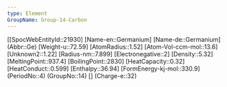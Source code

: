 ```yaml
---
type: Element
GroupName: Group-14-Carbon
---
```

[[SpocWebEntityId::21930]
[Name-en::Germanium]
[Name-de::Germanium]
(Abbr::Ge)
[Weight-u::72.59]
[AtomRadius::1.52]
[Atom-Vol-ccm-mol::13.6]
[Unknown2::1.22]
[Radius-nm::7.899]
[Electronegative::2]
[Density::5.32]
[MeltingPoint::937.4]
[BoilingPoint::2830]
[HeatCapacity::0.32]
[HeatConduct::0.599]
[Enthalpy::36.94]
[FormEnergy-kj-mol::330.9]
(PeriodNo::4)
(GroupNo::14)
[]
(Charge-e::32)

